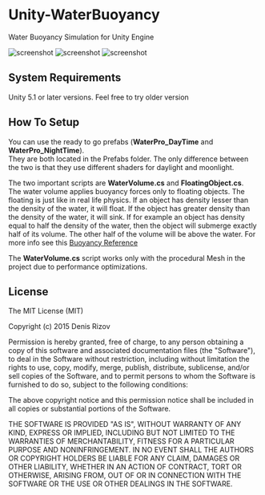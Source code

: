 # Unity-WaterBuoyancy
Water Buoyancy Simulation for Unity Engine

![screenshot](https://49.media.tumblr.com/199bb5907612c3f0c572cf395fa616e1/tumblr_nyjmhijoH61uf0epoo1_400.gif)
![screenshot](https://45.media.tumblr.com/e324abe81146a83f80403586008e9c79/tumblr_nyjn0bFEmA1uf0epoo1_400.gif)
![screenshot](http://41.media.tumblr.com/dfc2b9d8f1a4e5e6eed430c2c57e7bd9/tumblr_nyjn3enWV21uf0epoo1_1280.png)

## System Requirements

Unity 5.1 or later versions. Feel free to try older version

## How To Setup

You can use the ready to go prefabs (**WaterPro_DayTime** and **WaterPro_NightTime**). <br>
They are both located in the Prefabs folder. The only difference between the two
is that they use different shaders for daylight and moonlight. <br>

The two important scripts are **WaterVolume.cs** and **FloatingObject.cs**. <br>
The water volume applies buoyancy forces only to floating objects.
The floating is just like in real life physics. If an object has density lesser than
the density of the water, it will float. If the object has greater density than
the density of the water, it will sink. If for example an object has density equal
to half the density of the water, then the object will submerge exactly half of its volume.
The other half of the volume will be above the water. For more info see this [Buoyancy Reference](http://scienceprimer.com/buoyancy) <br>

The **WaterVolume.cs** script works only with the procedural Mesh in the project due to performance optimizations.

## License

The MIT License (MIT)

Copyright (c) 2015 Denis Rizov

Permission is hereby granted, free of charge, to any person obtaining a copy
of this software and associated documentation files (the "Software"), to deal
in the Software without restriction, including without limitation the rights
to use, copy, modify, merge, publish, distribute, sublicense, and/or sell
copies of the Software, and to permit persons to whom the Software is
furnished to do so, subject to the following conditions:

The above copyright notice and this permission notice shall be included in all
copies or substantial portions of the Software.

THE SOFTWARE IS PROVIDED "AS IS", WITHOUT WARRANTY OF ANY KIND, EXPRESS OR
IMPLIED, INCLUDING BUT NOT LIMITED TO THE WARRANTIES OF MERCHANTABILITY,
FITNESS FOR A PARTICULAR PURPOSE AND NONINFRINGEMENT. IN NO EVENT SHALL THE
AUTHORS OR COPYRIGHT HOLDERS BE LIABLE FOR ANY CLAIM, DAMAGES OR OTHER
LIABILITY, WHETHER IN AN ACTION OF CONTRACT, TORT OR OTHERWISE, ARISING FROM,
OUT OF OR IN CONNECTION WITH THE SOFTWARE OR THE USE OR OTHER DEALINGS IN THE
SOFTWARE.
